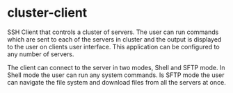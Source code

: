 cluster-client
==============

SSH Client that controls a cluster of servers. The user can run commands which are 
sent to each of the servers in cluster and the output is displayed to the user on 
clients user interface. This application can be configured to any number of servers.

The client can connect to the server in two modes, Shell and SFTP mode. In Shell mode 
the user can run any system commands. Is SFTP mode the user can navigate the file 
system and download files from all the servers at once.
 